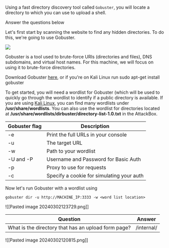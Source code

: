 Using a fast directory discovery tool called `Gobuster`, you will locate a directory to which you can use to upload a shell.  

Answer the questions below

Let's first start by scanning the website to find any hidden directories. To do this, we're going to use Gobuster.

![](https://i.imgur.com/gODlTeh.png)


Gobuster is a tool used to brute-force URIs (directories and files), DNS subdomains, and virtual host names. For this machine, we will focus on using it to brute-force directories.

Download Gobuster [here](https://github.com/OJ/gobuster), or if you're on Kali Linux run sudo apt-get install gobuster

To get started, you will need a wordlist for Gobuster (which will be used to quickly go through the wordlist to identify if a public directory is available. If you are using [Kali Linux](https://tryhackme.com/room/kali), you can find many wordlists under **/usr/share/wordlists**. You can also use the wordlist for directories located at **/usr/share/wordlists/dirbuster/directory-list-1.0.txt** in the AttackBox.


| **Gobuster flag** | **Description**                           |
| ----------------- | ----------------------------------------- |
| -e                | Print the full URLs in your console       |
| -u                | The target URL                            |
| -w                | Path to your wordlist                     |
| -U and -P         | Username and Password for Basic Auth      |
| -p **<x>**        | Proxy to use for requests                 |
| -c <http cookies> | Specify a cookie for simulating your auth |

Now let's run Gobuster with a wordlist using 

```
gobuster dir -u http://MACHINE_IP:3333 -w <word list location>
```

![[Pasted image 20240302123729.png]]

| Question                                                | Answer     |
| ------------------------------------------------------- | ---------- |
| What is the directory that has an upload form page?<br> | /internal/ |

![[Pasted image 20240302120815.png]]
